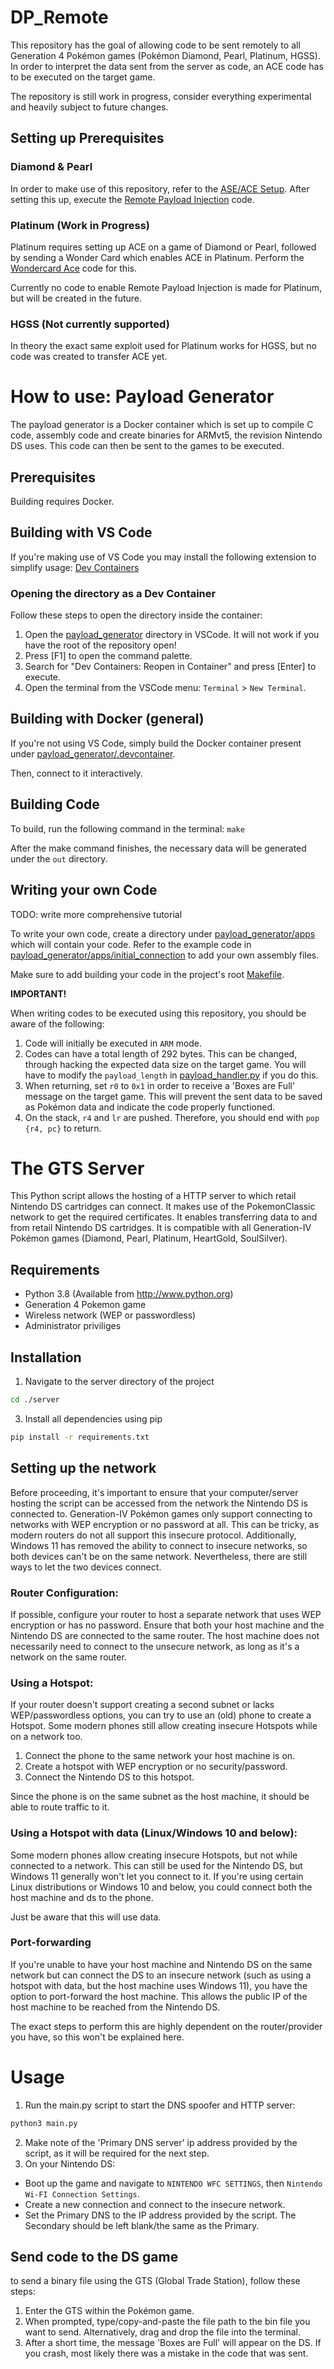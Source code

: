 # DP_Remote
This repository has the goal of allowing code to be sent remotely to all Generation 4 Pokémon games (Pokémon Diamond, Pearl, Platinum, HGSS). In order to interpret the data sent from the server as code, an ACE code has to be executed on the target game. 

The repository is still work in progress, consider everything experimental and heavily subject to future changes.

## Setting up Prerequisites
### Diamond & Pearl

In order to make use of this repository, 
refer to the [ASE/ACE Setup](https://www.craft.me/s/HTe6sst8Gf36r2). After setting this up, execute the [Remote Payload Injection](https://app.jorikdevreese.com/script_conversion/main.html?script=remote%20payload%20injection) code. 

### Platinum (Work in Progress)

Platinum requires setting up ACE on a game of Diamond or Pearl, followed by sending a Wonder Card which enables ACE in Platinum. 
Perform the [Wondercard Ace](https://app.jorikdevreese.com/script_conversion/main.html?script=wondercard%20ace) code for this. 

Currently no code to enable Remote Payload Injection is made for Platinum, but will be created in the future.

### HGSS (Not currently supported)

In theory the exact same exploit used for Platinum works for HGSS, but no code was created to transfer ACE yet.

# How to use: Payload Generator
The payload generator is a Docker container which is set up to compile C code, assembly code and create binaries for ARMvt5, the revision Nintendo DS uses. This code can then be sent to the games to be executed. 

## Prerequisites
Building requires Docker.

## Building with VS Code
If you're making use of VS Code you may install the following extension to simplify usage:
[Dev Containers](https://marketplace.visualstudio.com/items?itemName=ms-vscode-remote.remote-containers)

### Opening the directory as a Dev Container
Follow these steps to open the directory inside the container:
1. Open the [payload_generator](/payload_generator/) directory in VSCode.
   It will not work if you have the root of the repository open!
2. Press [F1] to open the command palette.
3. Search for "Dev Containers: Reopen in Container" and press [Enter] to execute.
4. Open the terminal from the VSCode menu: `Terminal` > `New Terminal`.

## Building with Docker (general)
If you're not using VS Code, simply build the Docker container present under
[payload_generator/.devcontainer](/payload_generator/.devcontainer/).

Then, connect to it interactively.

## Building Code
To build, run the following command in the terminal:
`make`

After the make command finishes, the necessary data will be generated under the `out` directory.

## Writing your own Code
TODO: write more comprehensive tutorial

To write your own code, create a directory under [payload_generator/apps](/payload_generator/apps/) which will contain your code. Refer to the example code in [payload_generator/apps/initial_connection](/payload_generator/apps/initial_connection/) to add your own assembly files.
 
Make sure to add building your code in the project's root [Makefile](/payload_generator/makefile).

**IMPORTANT!**

When writing codes to be executed using this repository, you should be aware of the following:

1. Code will initially be executed in `ARM` mode.
2. Codes can have a total length of 292 bytes. This can be changed, through hacking the expected data size on the target game. You will have to modify the `payload_length` in [payload_handler.py](/server/src/payload_handler.py) if you do this.
3. When returning, set `r0` to `0x1` in order to receive a 'Boxes are Full' message on the target game. This will prevent the sent data to be saved as Pokémon data and indicate the code properly functioned.
4. On the stack, `r4` and `lr` are pushed. Therefore, you should end with `pop {r4, pc}` to return.

# The GTS Server

This Python script allows the hosting of a HTTP server to which retail Nintendo DS cartridges can connect. It makes use of the PokemonClassic network to get the required certificates. It enables transferring data to and from retail Nintendo DS cartridges. It is compatible with all Generation-IV Pokémon games (Diamond, Pearl, Platinum, HeartGold, SoulSilver).

## Requirements

- Python 3.8 (Available from http://www.python.org)
- Generation 4 Pokemon game
- Wireless network (WEP or passwordless)
- Administrator priviliges

## Installation

1. Navigate to the server directory of the project
```bash
cd ./server
```
3. Install all dependencies using pip
```bash
pip install -r requirements.txt
```

## Setting up the network

Before proceeding, it's important to ensure that your computer/server hosting the script can be accessed from the network the Nintendo DS is connected to. Generation-IV Pokémon games only support connecting to networks with WEP encryption or no password at all. This can be tricky, as modern routers do not all support this insecure protocol.
Additionally, Windows 11 has removed the ability to connect to insecure networks, so both devices can't be on the 
same network. Nevertheless, there are still ways to let the two devices connect.

### Router Configuration:

If possible, configure your router to host a separate network that uses WEP encryption or has no password.
Ensure that both your host machine and the Nintendo DS are connected to the same router. The host machine
does not necessarily need to connect to the unsecure network, as long as it's a network on the same router.

### Using a Hotspot:

If your router doesn't support creating a second subnet or lacks WEP/passwordless options, you can try to use an (old) phone to create a Hotspot. Some modern phones still allow creating insecure Hotspots while on a network too.

1. Connect the phone to the same network your host machine is on.
2. Create a hotspot with WEP encryption or no security/password.
3. Connect the Nintendo DS to this hotspot.

Since the phone is on the same subnet as the host machine, it should be able to route traffic to it.

### Using a Hotspot with data (Linux/Windows 10 and below):

Some modern phones allow creating insecure Hotspots, but not while connected to a network. This can still
be used for the Nintendo DS, but Windows 11 generally won't let you connect to it. If you're using certain
Linux distributions or Windows 10 and below, you could connect both the host machine and ds to the phone.

Just be aware that this will use data.

### Port-forwarding

If you're unable to have your host machine and Nintendo DS on the same network but can connect the DS to an insecure network (such as using a hotspot with data, but the host machine uses Windows 11), you have the option to port-forward the host machine. This allows the public IP of the host machine to be reached from the Nintendo DS.

The exact steps to perform this are highly dependent on the router/provider you have, so this won't be explained here.

# Usage

1. Run the main.py script to start the DNS spoofer and HTTP server:
```bash
python3 main.py
```
2. Make note of the 'Primary DNS server' ip address provided by the script, as it will be required for the next step.
3. On your Nintendo DS:
- Boot up the game and navigate to `NINTENDO WFC SETTINGS`, then `Nintendo Wi-FI Connection Settings`.
- Create a new connection and connect to the insecure network.
- Set the Primary DNS to the IP address provided by the script. The Secondary should be left blank/the same as the Primary.

## Send code to the DS game

to send a binary file using the GTS (Global Trade Station), follow these steps:

1. Enter the GTS within the Pokémon game.
2. When prompted, type/copy-and-paste the file path to the bin file you want to send. Alternatively, drag and drop the file into the terminal.
3. After a short time, the message 'Boxes are Full' will appear on the DS.
If you crash, most likely there was a mistake in the code that was sent.

